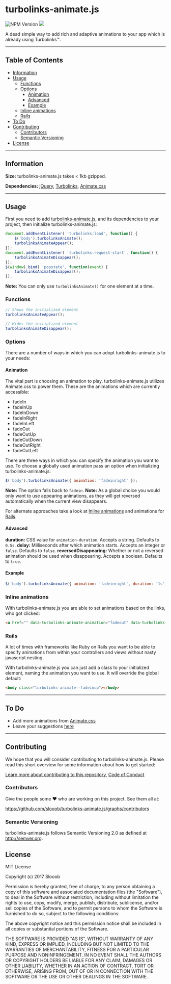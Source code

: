 # turbolinks-animate.js

![NPM Version](https://img.shields.io/npm/v/turbolinks-animate.svg)
<img src="https://travis-ci.org/slooob/turbolinks-animate.js.svg?branch=master" />

A dead simple way to add rich and adaptive animations to your app which is already using Turbolinks™.

---

## Table of Contents

* [Information](#information)
* [Usage](#usage)
    * [Functions](#functions)
    * [Options](#options)
        * [Animation](#animation)
        * [Advanced](#advanced)
        * [Example](#example)
    * [Inline animations](#inline-animations)
    * [Rails](#rails)
* [To Do](#to-do)
* [Contributing](#contributing)
    * [Contributors](#contributors)
    * [Semantic Versioning](#semantic-versioning)
* [License](#license)

---

## Information

**Size:** turbolinks-animate.js takes < 1kb gzipped.

**Dependencies:** [jQuery](https://github.com/jquery/jquery), [Turbolinks](https://github.com/turbolinks/turbolinks), [Animate.css](https://github.com/daneden/animate.css)

---

## Usage

First you need to add [turbolinks-animate.js](https://www.npmjs.com/package/turbolinks-animate), and its dependencies to your project, then initialize turbolinks-animate.js:

```javascript
document.addEventListener( 'turbolinks:load', function() {
    $('body').turbolinksAnimate();
    turbolinksAnimateAppear();
});
document.addEventListener( 'turbolinks:request-start', function() {
    turbolinksAnimateDisappear();
});
$(window).bind( 'popstate', function(event) {
    turbolinksAnimateDisappear();
});
```

**Note:** You can only use `turbolinksAnimate()` for one element at a time.

### Functions

```javascript
// Shows the initialized element
turbolinksAnimateAppear();

// Hides the initialized element
turbolinksAnimateDisappear();
```

### Options

There are a number of ways in which you can adopt turbolinks-animate.js to your needs:

#### Animation

The vital part is choosing an animation to play. turbolinks-animate.js utilizes Animate.css to power them. These are the animations which are currently accessible:

* fadeIn
* fadeInUp
* fadeInDown
* fadeInRight
* fadeInLeft
* fadeOut
* fadeOutUp
* fadeOutDown
* fadeOutRight
* fadeOutLeft

There are three ways in which you can specify the animation you want to use. To choose a globally used animation pass an option when initializing turbolinks-animate.js:

```javascript
$('body').turbolinksAnimate({ animation: 'fadeinright' });
```

**Note:** The option falls back to `fadein`.
**Note:** As a global choice you would only want to use appearing animations, as they will get reversed automatically when the current view disappears.

For alternate approaches take a look at [Inline animations](#inline-animations) and animations for [Rails](#rails).

#### Advanced

**duration:** CSS value for `animation-duration`. Accepts a string. Defaults to `0.5s`.
**delay:** Milliseconds after which animation starts. Accepts an integer or `false`. Defaults to `false`.
**reversedDisappearing:** Whether or not a reversed animation should be used when disappearing. Accepts a boolean. Defaults to `true`.

#### Example

```javascript
$('body').turbolinksAnimate({ animation: 'fadeinright', duration: '1s', delay: 1000 });
```

### Inline animations

With turbolinks-animate.js you are able to set animations based on the links, who got clicked:

```html
<a href="" data-turbolinks-animate-animation="fadeout" data-turbolinks-animate-duration="0.3s" data-turbolinks-animate-delay="250">I am a link!</a>
```

### Rails

A lot of times with frameworks like Ruby on Rails you want to be able to specify animations from within your controllers and views without nasty javascript nesting.

With turbolinks-animate.js you can just add a class to your initialized element, naming the animation you want to use. It will override the global default:

```html
<body class="turbolinks-animate--fadeinup"></body>
```

---

## To Do

* Add more animations from [Animate.css](https://github.com/daneden/animate.css)
* Leave your suggestions [here](https://github.com/slooob/turbolinks-animate.js/issues/new)

---

## Contributing

We hope that you will consider contributing to turbolinks-animate.js. Please read this short overview for some information about how to get started:

[Learn more about contributing to this repository](https://github.com/slooob/turbolinks-animate.js/blob/master/CONTRIBUTING.md), [Code of Conduct](https://github.com/slooob/turbolinks-animate.js/blob/master/CODE_OF_CONDUCT.md)

### Contributors

Give the people some :heart: who are working on this project. See them all at:

https://github.com/slooob/turbolinks-animate.js/graphs/contributors

### Semantic Versioning

turbolinks-animate.js follows Semantic Versioning 2.0 as defined at http://semver.org.

## License

MIT License

Copyright (c) 2017 Slooob

Permission is hereby granted, free of charge, to any person obtaining a copy
of this software and associated documentation files (the "Software"), to deal
in the Software without restriction, including without limitation the rights
to use, copy, modify, merge, publish, distribute, sublicense, and/or sell
copies of the Software, and to permit persons to whom the Software is
furnished to do so, subject to the following conditions:

The above copyright notice and this permission notice shall be included in all
copies or substantial portions of the Software.

THE SOFTWARE IS PROVIDED "AS IS", WITHOUT WARRANTY OF ANY KIND, EXPRESS OR
IMPLIED, INCLUDING BUT NOT LIMITED TO THE WARRANTIES OF MERCHANTABILITY,
FITNESS FOR A PARTICULAR PURPOSE AND NONINFRINGEMENT. IN NO EVENT SHALL THE
AUTHORS OR COPYRIGHT HOLDERS BE LIABLE FOR ANY CLAIM, DAMAGES OR OTHER
LIABILITY, WHETHER IN AN ACTION OF CONTRACT, TORT OR OTHERWISE, ARISING FROM,
OUT OF OR IN CONNECTION WITH THE SOFTWARE OR THE USE OR OTHER DEALINGS IN THE
SOFTWARE.
